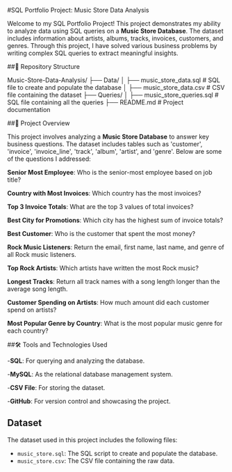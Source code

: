 #SQL Portfolio Project: Music Store Data Analysis

Welcome to my SQL Portfolio Project! This project demonstrates my ability to analyze data using SQL queries on a **Music Store Database**. The dataset includes information about artists, albums, tracks, invoices, customers, and genres. Through this project, I have solved various business problems by writing complex SQL queries to extract meaningful insights.

##📁 Repository Structure

Music-Store-Data-Analysis/
├── Data/
│   ├── music_store_data.sql          # SQL file to create and populate the database
│   ├── music_store_data.csv          # CSV file containing the dataset
├── Queries/
│   ├── music_store_queries.sql       # SQL file containing all the queries
├── README.md                         # Project documentation


##🎯 Project Overview

This project involves analyzing a **Music Store Database** to answer key business questions. The dataset includes tables such as 'customer', 'invoice', 'invoice_line', 'track', 'album', 'artist', and 'genre'. Below are some of the questions I addressed:


**Senior Most Employee**: Who is the senior-most employee based on job title?

**Country with Most Invoices**: Which country has the most invoices?

**Top 3 Invoice Totals**: What are the top 3 values of total invoices?

**Best City for Promotions**: Which city has the highest sum of invoice totals?

**Best Customer**: Who is the customer that spent the most money?

**Rock Music Listeners**: Return the email, first name, last name, and genre of all Rock music listeners.

**Top Rock Artists**: Which artists have written the most Rock music?

**Longest Tracks**: Return all track names with a song length longer than the average song length.

**Customer Spending on Artists**: How much amount did each customer spend on artists?

**Most Popular Genre by Country**: What is the most popular music genre for each country?


##🛠️ Tools and Technologies Used

-**SQL**: For querying and analyzing the database.

-**MySQL**: As the relational database management system.

-**CSV File**: For storing the dataset.

-**GitHub**: For version control and showcasing the project.

## Dataset

The dataset used in this project includes the following files:
- `music_store.sql`: The SQL script to create and populate the database.
- `music_store.csv`: The CSV file containing the raw data.
